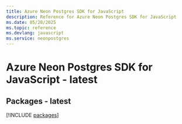 ```yaml
---
title: Azure Neon Postgres SDK for JavaScript
description: Reference for Azure Neon Postgres SDK for JavaScript
ms.date: 05/28/2025
ms.topic: reference
ms.devlang: javascript
ms.service: neonpostgres
---
```

# Azure Neon Postgres SDK for JavaScript - latest
## Packages - latest
[!INCLUDE [packages](neon-postgres-index.md)]